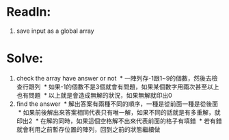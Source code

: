 
# ReadIn: 
1. save input as a global array

# Solve: 
1. check the array have answer or not
  * 一陣列存-1跟1~9的個數，然後去檢查行跟列
  * 如果-1的個數不是3個就會有問題，如果某個數字用兩次甚至以上也有問題 
  * 以上就是會造成無解的狀況，如果無解就印出0
2. find the answer 
  * 解出答案有兩種不同的順序，一種是從前面一種是從後面
  * 如果前後解出來答案相同代表只有唯一解，如果不同的話就是有多重解，就印出2
  * 在解的同時，如果這個空格解不出來代表前面的格子有填錯
  * 若有錯就會利用之前暫存位置的陣列，回到之前的狀態繼續做
